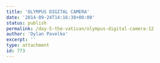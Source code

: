 ```yaml
---
title: 'OLYMPUS DIGITAL CAMERA'
date: '2014-09-24T14:16:38+00:00'
status: publish
permalink: /day-5-the-vatican/olympus-digital-camera-12
author: 'Dylan Pavelko'
excerpt: ''
type: attachment
id: 773
---
```

<!DOCTYPE html PUBLIC "-//W3C//DTD HTML 4.0 Transitional//EN" "http://www.w3.org/TR/REC-html40/loose.dtd">
<?xml encoding="UTF-8">

